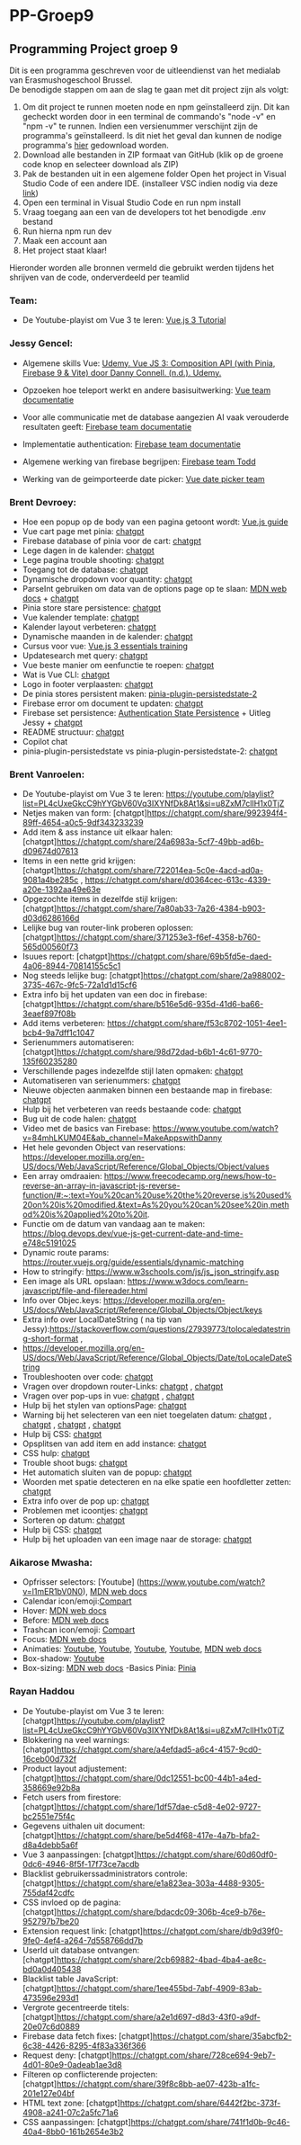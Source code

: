 # PP-Groep9
<h2>Programming Project groep 9</h2>

Dit is een programma geschreven voor de uitleendienst van het medialab van Erasmushogeschool Brussel. <br>
De benodigde stappen om aan de slag te gaan met dit project zijn als volgt:


  1. Om dit project te runnen moeten node en npm geïnstalleerd zijn. Dit kan gecheckt worden door in een terminal de commando's "node -v" en "npm -v" te runnen. Indien een versienummer verschijnt zijn de programma's geïnstalleerd. Is dit niet het geval dan kunnen de nodige programma's [hier](https://nodejs.org/en/download/package-manager) gedownload worden.
  2. Download alle bestanden in ZIP formaat van GitHub (klik op de groene code knop en selecteer download als ZIP)
  3. Pak de bestanden uit in een algemene folder
  Open het project in Visual Studio Code of een andere IDE. (installeer VSC indien nodig via deze [link](https://code.visualstudio.com/download'))
  4. Open een terminal in Visual Studio Code en run npm install
  5. Vraag toegang aan een van de developers tot het benodigde .env bestand 
  6. Run hierna npm run dev
  7. Maak een account aan
  8. Het project staat klaar!




Hieronder worden alle bronnen vermeld die gebruikt werden tijdens het shrijven van de code, onderverdeeld per teamlid

<h3>Team:</h3>

- De Youtube-playist om Vue 3 te leren: [Vue.js 3 Tutorial](https://youtube.com/playlist?list=PL4cUxeGkcC9hYYGbV60Vq3IXYNfDk8At1&si=u8ZxM7clIH1x0TjZ)

<h3>Jessy Gencel:</h3> 

- Algemene skills Vue: [Udemy. Vue JS 3: Composition API (with Pinia, Firebase 9 & Vite) door Danny Connell. (n.d.). Udemy.](https://www.udemy.com/course/vue-js-3-composition-api/?couponCode=LEADERSALE24B)

- Opzoeken hoe teleport werkt en andere basisuitwerking: [Vue team documentatie](https://vuejs.org)

- Voor alle communicatie met de database aangezien AI vaak verouderde resultaten geeft: [Firebase team documentatie](https://firebase.google.com/docs/firestore)

- Implementatie authentication: [Firebase team documentatie](https://firebase.google.com/docs/auth)

- Algemene werking van firebase begrijpen: [Firebase team Todd](https://www.youtube.com/watch?v=v_hR4K4auoQ&list=PLl-K7zZEsYLluG5MCVEzXAQ7ACZBCuZgZ)

- Werking van de geimporteerde date picker: [Vue date picker team](https://vue3datepicker.com/installation/)



<h3>Brent Devroey:</h3>

- Hoe een popup op de body van een pagina getoont wordt: [Vue.js guide](https://vuejs.org/guide/built-ins/teleport.html)
- Vue cart page met pinia: [chatgpt](https://chatgpt.com/share/7181079a-5e92-4717-aefe-514313cd2f58)
- Firebase database of pinia voor de cart: [chatgpt](https://chatgpt.com/share/c962b214-bff3-4dd5-9410-4c27d9efa20d)
- Lege dagen in de kalender: [chatgpt](https://chatgpt.com/share/1c29aafe-a8f2-46df-98c9-60e0cf59f808)
- Lege pagina trouble shooting: [chatgpt](https://chatgpt.com/share/6727e2e7-6139-419f-b303-e867c5b74adc)
- Toegang tot de database: [chatgpt](https://chatgpt.com/share/47325710-5fdb-4735-ac15-610c198cc704)
- Dynamische dropdown voor quantity: [chatgpt](https://chatgpt.com/share/71559c8d-cbcc-4b10-9b4e-5460060ad905)
- ParseInt gebruiken om data van de options page op te slaan: [MDN web docs](https://developer.mozilla.org/en-US/docs/Web/JavaScript/Reference/Global_Objects/parseInt) + [chatgpt](https://chatgpt.com/share/01bec154-2b2d-4578-931d-6ee9070737a4)
- Pinia store stare persistence: [chatgpt](https://chatgpt.com/share/b5c11ca2-ccd6-4e0c-9da0-e3a655868cea)
- Vue kalender template: [chatgpt](https://chatgpt.com/share/be925a11-62e0-4fca-9fac-faa689cb8bcf)
- Kalender layout verbeteren: [chatgpt](https://chatgpt.com/share/7636ba18-08c7-408c-a252-b6ed7693f78b)
- Dynamische maanden in de kalender: [chatgpt](https://chatgpt.com/share/a0283b54-9978-40cb-81d7-e3e87cab55bb)
- Cursus voor vue: [Vue.js 3 essentials training](https://www.linkedin.com/learning/vue-js-3-essential-training/what-you-should-learn-about-vue-js?u=67554514)
- Updatesearch met query: [chatgpt](https://chatgpt.com/share/5ff6cc0c-019e-477d-89c0-27cf8d230f68)
- Vue beste manier om eenfunctie te roepen: [chatgpt](https://chatgpt.com/share/303c456f-c784-4c76-8dc9-b2229a721762)
- Wat is Vue CLI: [chatgpt](https://chatgpt.com/share/d81fdeed-a79b-437f-918f-1395dd974ef4)
- Logo in footer verplaasten: [chatgpt](https://chatgpt.com/share/8708af81-e2e9-46e5-b256-43efeacca272)
- De pinia stores persistent maken: [pinia-plugin-persistedstate-2](https://www.npmjs.com/package/pinia-plugin-persistedstate-2)
- Firebase error om document te updaten: [chatgpt](https://chatgpt.com/share/01a9b43c-9779-484f-b2a6-abb9a77b4f5c)
- Firebase set persistence: [Authentication State Persistence](https://firebase.google.com/docs/auth/web/auth-state-persistence) + Uitleg Jessy + [chatgpt](https://chatgpt.com/share/fb13dd43-2812-4b30-b48b-5b081983ed16)
- README structuur: [chatgpt](https://chatgpt.com/share/4854c620-dc6b-40fb-8e0c-5d66024e27fb)
- Copilot chat
- pinia-plugin-persistedstate vs pinia-plugin-persistedstate-2: [chatgpt](https://chatgpt.com/share/721c7228-c062-4634-b32a-f43bcbc6e660)

<h3>Brent Vanroelen:</h3>

- De Youtube-playist om Vue 3 te leren: https://youtube.com/playlist?list=PL4cUxeGkcC9hYYGbV60Vq3IXYNfDk8At1&si=u8ZxM7clIH1x0TjZ
- Netjes maken van form: [chatgpt]https://chatgpt.com/share/992394f4-89ff-4654-a0c5-9df343233239
- Add item & ass instance uit elkaar halen: [chatgpt]https://chatgpt.com/share/24a6983a-5cf7-49bb-ad6b-d09674d07613
- Items in een nette grid krijgen: [chatgpt]https://chatgpt.com/share/722014ea-5c0e-4acd-ad0a-9081a4be285c , https://chatgpt.com/share/d0364cec-613c-4339-a20e-1392aa49e63e
- Opgezochte items in dezelfde stijl krijgen: [chatgpt]https://chatgpt.com/share/7a80ab33-7a26-4384-b903-d03d6286166d
- Lelijke bug van router-link proberen oplossen: [chatgpt]https://chatgpt.com/share/371253e3-f6ef-4358-b760-565d00560f73
- Isuues report: [chatgpt]https://chatgpt.com/share/69b5fd5e-daed-4a06-8944-70814155c5c1
- Nog steeds lelijke bug: [chatgpt]https://chatgpt.com/share/2a988002-3735-467c-9fc5-72a1d1d15cf6
- Extra info bij het updaten van een doc in firebase: [chatgpt]https://chatgpt.com/share/b516e5d6-935d-41d6-ba66-3eaef897f08b
- Add items verbeteren: https://chatgpt.com/share/f53c8702-1051-4ee1-bcb4-9a7dff1c1047
- Serienummers automatiseren: [chatgpt]https://chatgpt.com/share/98d72dad-b6b1-4c61-9770-135f60235280
- Verschillende pages indezelfde stijl laten opmaken: [chatgpt](https://chatgpt.com/share/c25d990c-5214-4d81-93d1-069aa82cc625)
- Automatiseren van serienummers: [chatgpt](https://chatgpt.com/share/98ed5bd9-75a4-49fc-a220-e94709c32f7e)
- Nieuwe objecten aanmaken binnen een bestaande map in firebase: [chatgpt](https://chatgpt.com/share/e7d65fad-1b34-4d07-b89c-a5f75244423d)
- Hulp bij het verbeteren van reeds bestaande code: [chatgpt](https://chatgpt.com/share/f6e60cc1-d6a5-4df4-86bc-0221f3cf5a04)
- Bug uit de code halen: [chatgpt](https://chatgpt.com/share/f38c0bbf-bf4a-4f1a-95e4-17d7a226e288)
- Video met de basics van Firebase: https://www.youtube.com/watch?v=84mhLKUM04E&ab_channel=MakeAppswithDanny
- Het hele gevonden Object van reservations: https://developer.mozilla.org/en-US/docs/Web/JavaScript/Reference/Global_Objects/Object/values
- Een array omdraaien: https://www.freecodecamp.org/news/how-to-reverse-an-array-in-javascript-js-reverse-function/#:~:text=You%20can%20use%20the%20reverse,is%20used%20on%20is%20modified.&text=As%20you%20can%20see%20in,method%20is%20applied%20to%20it.
- Functie om de datum van vandaag aan te maken: https://blog.devops.dev/vue-js-get-current-date-and-time-e748c5191025
- Dynamic route params: https://router.vuejs.org/guide/essentials/dynamic-matching
- How to stringify: https://www.w3schools.com/js/js_json_stringify.asp
- Een image als URL opslaan: https://www.w3docs.com/learn-javascript/file-and-filereader.html
- Info over Objec.keys: https://developer.mozilla.org/en-US/docs/Web/JavaScript/Reference/Global_Objects/Object/keys
- Extra info over LocalDateString ( na tip van Jessy):https://stackoverflow.com/questions/27939773/tolocaledatestring-short-format ,
- https://developer.mozilla.org/en-US/docs/Web/JavaScript/Reference/Global_Objects/Date/toLocaleDateString
- Troubleshooten over code: [chatgpt](https://chatgpt.com/share/504a19cb-b26f-473f-8c46-71a68fb200a3)
- Vragen over dropdown router-Links: [chatgpt](https://chatgpt.com/share/82768e62-2592-49a9-8d98-9a61379014e4) , [chatgpt](https://chatgpt.com/share/f3b03082-ee68-470d-971b-0a93e52797ea)
- Vragen over pop-ups in vue: [chatgpt](https://chatgpt.com/share/6f2ace3e-494a-4a16-8c46-3a23f0bff2a0) , [chatgpt](https://chatgpt.com/share/ec08d56d-56bb-4148-ad00-bbe3b4fdff0a)
- Hulp bij het stylen van optionsPage: [chatgpt](https://chatgpt.com/share/f00b2a8b-346e-4e97-b076-3c3fd1609453)
- Warning bij het selecteren van een niet toegelaten datum: [chatgpt](https://chatgpt.com/share/b05b0200-a573-4f64-bbdc-f5814614620) , [chatgpt](https://chatgpt.com/share/18ce3f6a-3b0e-4c48-adfc-b7d84cbfac30) , [chatgpt](https://chatgpt.com/share/94b01fc2-5518-4528-84f2-62c597c6c847) , [chatgpt](https://chatgpt.com/share/fafb9956-e133-4030-9d4b-6cad8318ce63)
- Hulp bij CSS: [chatgpt](https://chatgpt.com/share/9eeb5e06-d0f6-474a-8f00-b02cbed413f8)
- Opsplitsen van add item en add instance: [chatgpt](https://chatgpt.com/share/24a6983a-5cf7-49bb-ad6b-d09674d07613)
- CSS hulp: [chatgpt](https://chatgpt.com/share/722014ea-5c0e-4acd-ad0a-9081a4be285c)
- Trouble shoot bugs: [chatgpt](https://chatgpt.com/share/371253e3-f6ef-4358-b760-565d00560f73)
- Het automatich sluiten van de popup: [chatgpt](https://chatgpt.com/share/4285c5ad-7582-49e1-b295-58d842b06e96)
- Woorden met spatie detecteren en na elke spatie een hoofdletter zetten: [chatgpt](https://chatgpt.com/share/e6c06dcf-5aa7-4907-8d6b-714143aefc28)
- Extra info over de pop up: [chatgpt](https://chatgpt.com/share/11d80d64-f711-4391-9285-ffd1ad913315)
- Problemen met icoontjes: [chatgpt](https://chatgpt.com/share/59c7f479-d3f2-4b74-b1ed-23bb6143d104)
- Sorteren op datum: [chatgpt](https://chatgpt.com/share/cbbf6210-994e-474f-95ad-9bdc6f0edfc0)
- Hulp bij CSS: [chatgpt](https://chatgpt.com/share/0649a67f-2d41-4cc8-86b0-70dd0cd9c18b)
- Hulp bij het uploaden van een image naar de storage: [chatgpt](https://chatgpt.com/share/73586585-d269-464f-88d8-964e6dae7b3b)

<h3> Aikarose Mwasha: </h3>

- Opfrisser selectors: [Youtube] (https://www.youtube.com/watch?v=l1mER1bV0N0), [MDN web docs](https://developer.mozilla.org/en-US/docs/Web/CSS/:nth-child)
- Calendar icon/emoji:[Compart](https://www.compart.com/en/unicode/U+1F4C5)
- Hover: [MDN web docs](https://developer.mozilla.org/en-US/docs/Web/CSS/:hover) 
- Before: [MDN web docs](https://developer.mozilla.org/en-US/docs/Web/CSS/::before)
- Trashcan icon/emoji: [Compart](https://www.compart.com/en/unicode/U+1F5D1)
- Focus: [MDN web docs](https://developer.mozilla.org/en-US/docs/Web/CSS/:focus)
- Animaties: [Youtube](https://www.youtube.com/watch?v=PH35-BDak0M), [Youtube](https://www.youtube.com/watch?v=oYlJR4Le228), [Youtube](https://www.youtube.com/watch?v=rzD-cPhq02E), [Youtube](https://www.youtube.com/watch?v=aii2itPgRVs), [MDN web docs](https://developer.mozilla.org/en-US/docs/Web/CSS/transform-function/translateY)
- Box-shadow: [Youtube](https://www.youtube.com/watch?v=-JNRQ5HjNeI)
- Box-sizing: [MDN web docs](https://developer.mozilla.org/en-US/docs/Web/CSS/box-sizing)
-Basics Pinia: [Pinia](https://pinia.vuejs.org/introduction)

<h3>Rayan Haddou</h3>

- De Youtube-playist om Vue 3 te leren: [chatgpt]https://youtube.com/playlist?list=PL4cUxeGkcC9hYYGbV60Vq3IXYNfDk8At1&si=u8ZxM7clIH1x0TjZ
- Blokkering na veel warnings: [chatgpt]https://chatgpt.com/share/a4efdad5-a6c4-4157-9cd0-16ceb00d732f
- Product layout adjustement: [chatgpt]https://chatgpt.com/share/0dc12551-bc00-44b1-a4ed-358669e92b8a
- Fetch users from firestore: [chatgpt]https://chatgpt.com/share/1df57dae-c5d8-4e02-9727-bc2551e75f4c
- Gegevens uithalen uit document: [chatgpt]https://chatgpt.com/share/be5d4f68-417e-4a7b-bfa2-d8a4debb5a6f
- Vue 3 aanpassingen: [chatgpt]https://chatgpt.com/share/60d60df0-0dc6-4946-8f5f-17f73ce7acdb
- Blacklist gebruikerssadministrators controle: [chatgpt]https://chatgpt.com/share/e1a823ea-303a-4488-9305-755daf42cdfc
- CSS invloed op de pagina: [chatgpt]https://chatgpt.com/share/bdacdc09-306b-4ce9-b76e-952797b7be20
- Extension request link: [chatgpt]https://chatgpt.com/share/db9d39f0-9fe0-4ef4-a264-7d558766dd7b
- UserId uit database ontvangen: [chatgpt]https://chatgpt.com/share/2cb69882-4bad-4ba4-ae8c-bd0a0d405438
- Blacklist table JavaScript: [chatgpt]https://chatgpt.com/share/1ee455bd-7abf-4909-83ab-473596e293d1
- Vergrote gecentreerde titels: [chatgpt]https://chatgpt.com/share/a2e1d697-d8d3-43f0-a9df-20e07c6d0889
- Firebase data fetch fixes: [chatgpt]https://chatgpt.com/share/35abcfb2-6c38-4426-8295-4f83a336f366
- Request deny: [chatgpt]https://chatgpt.com/share/728ce694-9eb7-4d01-80e9-0adeab1ae3d8
- Filteren op conflicterende projecten: [chatgpt]https://chatgpt.com/share/39f8c8bb-ae07-423b-a1fc-201e127e04bf
- HTML text zone: [chatgpt]https://chatgpt.com/share/6442f2bc-373f-4908-a241-07c2a5fc71a6
- CSS aanpassingen: [chatgpt]https://chatgpt.com/share/741f1d0b-9c46-40a4-8bb0-161b2654e3b2






